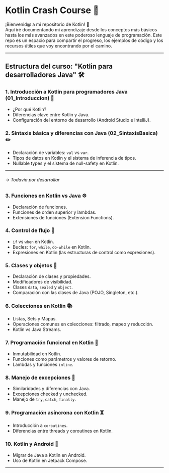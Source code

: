 # Kotlin Crash Course 🚀

¡Bienvenid@ a mi repositorio de Kotlin! 🎉  
Aquí iré documentando mi aprendizaje desde los conceptos más básicos hasta los más avanzados en este poderoso lenguaje de programación. Este repo es un espacio para compartir el progreso, los ejemplos de código y los recursos útiles que voy encontrando por el camino.

---

## Estructura del curso: "Kotlin para desarrolladores Java" 🛠️

### 1. Introducción a Kotlin para programadores Java (01_Introduccion) 🌱
- ¿Por qué Kotlin?
- Diferencias clave entre Kotlin y Java.
- Configuración del entorno de desarrollo (Android Studio e IntelliJ).

### 2. Sintaxis básica y diferencias con Java (02_SintaxisBasica) ✏️
- Declaración de variables: `val` vs `var`.
- Tipos de datos en Kotlin y el sistema de inferencia de tipos.
- Nullable types y el sistema de null-safety en Kotlin.

---

###### &rarr; *Todavía por desarrollar*

### 3. Funciones en Kotlin vs Java ⚙️
- Declaración de funciones.
- Funciones de orden superior y lambdas.
- Extensiones de funciones (Extension Functions).

### 4. Control de flujo 🔄
- `if` vs `when` en Kotlin.
- Bucles: `for`, `while`, `do-while` en Kotlin.
- Expresiones en Kotlin (las estructuras de control como expresiones).

### 5. Clases y objetos 🧩
- Declaración de clases y propiedades.
- Modificadores de visibilidad.
- Clases `data`, `sealed` y `object`.
- Comparación con las clases de Java (POJO, Singleton, etc.).

### 6. Colecciones en Kotlin 📚
- Listas, Sets y Mapas.
- Operaciones comunes en colecciones: filtrado, mapeo y reducción.
- Kotlin vs Java Streams.

### 7. Programación funcional en Kotlin 🧠
- Inmutabilidad en Kotlin.
- Funciones como parámetros y valores de retorno.
- Lambdas y funciones `inline`.

### 8. Manejo de excepciones 🚨
- Similaridades y diferencias con Java.
- Excepciones checked y unchecked.
- Manejo de `try`, `catch`, `finally`.

### 9. Programación asíncrona con Kotlin ⏳
- Introducción a `coroutines`.
- Diferencias entre threads y coroutines en Kotlin.

### 10. Kotlin y Android 📱
- Migrar de Java a Kotlin en Android.
- Uso de Kotlin en Jetpack Compose.

---


